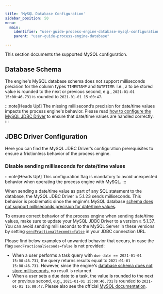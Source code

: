```yaml
---

title: 'MySQL Database Configuration'
sidebar_position: 50
menu:
  main:
    identifier: "user-guide-process-engine-database-mysql-configuration"
    parent: "user-guide-process-engine-database"

---
```


This section documents the supported MySQL configuration. 

## Database Schema

The engine's MySQL database schema does not support milliseconds precision for the column types `TIMESTAMP` and `DATETIME`: 
I.e., a to be stored value is rounded to the next or previous second, e.g., `2021-01-01 15:00:46.731` is rounded to `2021-01-01 15:00:47`.

:::note[Heads Up!]
The missing millisecond’s precision for date/time values impacts the process engine's behavior. 
Please read [how to configure the MySQL JDBC Driver](#jdbc-driver-configuration) 
to ensure that date/time values are handled correctly.
:::

## JDBC Driver Configuration

Here you can find the MySQL JDBC Driver’s configuration prerequisites to ensure a frictionless behavior
of the process engine.

### Disable sending milliseconds for date/time values

:::note[Heads Up!]
This configuration flag is mandatory to avoid unexpected behavior when operating the process engine with MySQL.
:::

When sending a date/time value as part of any SQL statement to the database, the MySQL JDBC Driver $\geq$ 5.1.23 sends milliseconds. 
This behavior is problematic since the engine's MySQL database [schema does not support milliseconds precision for date/time values][mysql-schema-milliseconds].

To ensure correct behavior of the process engine when sending date/time values, make sure to update your MySQL JDBC Driver to a version $\geq$ 5.1.37.
You can avoid sending milliseconds to the MySQL Server in these versions by setting [`sendFractionalSeconds=false`][mysql-fract-secs] 
in your JDBC connection URL.

Please find below examples of unwanted behavior that occurs, in case the flag `sendFractionalSeconds=false` is not provided:

* When a user performs a task query with `due date == 2021-01-01 15:00:46.731`, the query returns 
  results equal to `2021-01-01 15:00:46.731`. However, since the engine's [database schema does not store
  milliseconds][mysql-schema-milliseconds], no result is returned.
* When a user sets a due date to a task, the value is rounded to the next or previous second, 
  e.g., `2021-01-01 15:00:46.731` is rounded to `2021-01-01 15:00:47`. Please also see the official [MySQL documentation](https://dev.mysql.com/doc/refman/5.6/en/fractional-seconds.html).

[mysql-schema-milliseconds]: #database-schema
[mysql-fract-secs]: https://dev.mysql.com/doc/connector-j/8.0/en/connector-j-connp-props-datetime-types-processing.html#cj-conn-prop_sendFractionalSeconds
